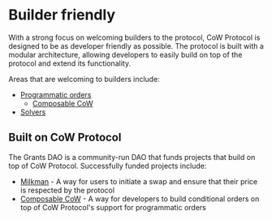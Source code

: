 # Builder friendly

With a strong focus on welcoming builders to the protocol, CoW Protocol is designed to be as developer friendly as possible. The protocol is built with a modular architecture, allowing developers to easily build on top of the protocol and extend its functionality.

Areas that are welcoming to builders include:

- [Programmatic orders](programmatic)
    - [Composable CoW](./builder-friendly/composable-cow)
- [Solvers](../../tutorials/solvers/create)

## Built on CoW Protocol

The Grants DAO is a community-run DAO that funds projects that build on top of CoW Protocol. Successfully funded projects include:

* [Milkman](./builder-friendly/milkman) - A way for users to initiate a swap and ensure that their price is respected by the protocol
* [Composable CoW](./builder-friendly/composable-cow) - A way for developers to build conditional orders on top of CoW Protocol's support for programmatic orders
